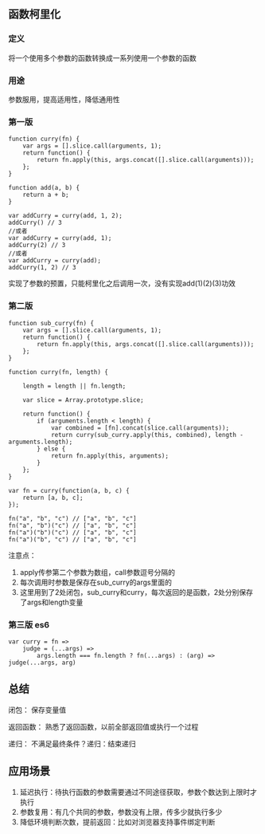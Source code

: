 ## 函数柯里化

### 定义

将一个使用多个参数的函数转换成一系列使用一个参数的函数

### 用途

参数服用，提高适用性，降低通用性

### 第一版

```
function curry(fn) {
    var args = [].slice.call(arguments, 1);
    return function() {
        return fn.apply(this, args.concat([].slice.call(arguments)));
    };
}

function add(a, b) {
    return a + b;
}

var addCurry = curry(add, 1, 2);
addCurry() // 3
//或者
var addCurry = curry(add, 1);
addCurry(2) // 3
//或者
var addCurry = curry(add);
addCurry(1, 2) // 3
```
实现了参数的预置，只能柯里化之后调用一次，没有实现add(1)(2)(3)功效

### 第二版

```
function sub_curry(fn) {
    var args = [].slice.call(arguments, 1);
    return function() {
        return fn.apply(this, args.concat([].slice.call(arguments)));
    };
}

function curry(fn, length) {

    length = length || fn.length;

    var slice = Array.prototype.slice;

    return function() {
        if (arguments.length < length) {
            var combined = [fn].concat(slice.call(arguments));
            return curry(sub_curry.apply(this, combined), length - arguments.length);
        } else {
            return fn.apply(this, arguments);
        }
    };
}

var fn = curry(function(a, b, c) {
    return [a, b, c];
});

fn("a", "b", "c") // ["a", "b", "c"]
fn("a", "b")("c") // ["a", "b", "c"]
fn("a")("b")("c") // ["a", "b", "c"]
fn("a")("b", "c") // ["a", "b", "c"]
```

注意点：
1. apply传参第二个参数为数组，call参数逗号分隔的
2. 每次调用时参数是保存在sub_curry的args里面的
3. 这里用到了2处闭包，sub_curry和curry，每次返回的是函数，2处分别保存了args和length变量

### 第三版 es6

```
var curry = fn =>
    judge = (...args) =>
        args.length === fn.length ? fn(...args) : (arg) => judge(...args, arg)
```


## 总结

闭包： 保存变量值

返回函数： 熟悉了返回函数，以前全部返回值或执行一个过程

递归： 不满足最终条件？递归：结束递归

## 应用场景

1. 延迟执行：待执行函数的参数需要通过不同途径获取，参数个数达到上限时才执行
2. 参数复用：有几个共同的参数，参数没有上限，传多少就执行多少
3. 降低环境判断次数，提前返回：比如对浏览器支持事件绑定判断